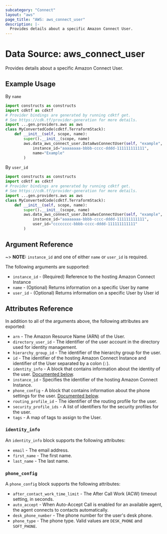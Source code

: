 ```yaml
---
subcategory: "Connect"
layout: "aws"
page_title: "AWS: aws_connect_user"
description: |-
  Provides details about a specific Amazon Connect User.
---
```


# Data Source: aws_connect_user

Provides details about a specific Amazon Connect User.

## Example Usage

By `name`

```python
import constructs as constructs
import cdktf as cdktf
# Provider bindings are generated by running cdktf get.
# See https://cdk.tf/provider-generation for more details.
import ...gen.providers.aws as aws
class MyConvertedCode(cdktf.TerraformStack):
    def __init__(self, scope, name):
        super().__init__(scope, name)
        aws.data_aws_connect_user.DataAwsConnectUser(self, "example",
            instance_id="aaaaaaaa-bbbb-cccc-dddd-111111111111",
            name="Example"
        )
```

By `user_id`

```python
import constructs as constructs
import cdktf as cdktf
# Provider bindings are generated by running cdktf get.
# See https://cdk.tf/provider-generation for more details.
import ...gen.providers.aws as aws
class MyConvertedCode(cdktf.TerraformStack):
    def __init__(self, scope, name):
        super().__init__(scope, name)
        aws.data_aws_connect_user.DataAwsConnectUser(self, "example",
            instance_id="aaaaaaaa-bbbb-cccc-dddd-111111111111",
            user_id="cccccccc-bbbb-cccc-dddd-111111111111"
        )
```

## Argument Reference

~> **NOTE:** `instance_id` and one of either `name` or `user_id` is required.

The following arguments are supported:

* `instance_id` - (Required) Reference to the hosting Amazon Connect Instance
* `name` - (Optional) Returns information on a specific User by name
* `user_id` - (Optional) Returns information on a specific User by User id

## Attributes Reference

In addition to all of the arguments above, the following attributes are exported:

* `arn` - The Amazon Resource Name (ARN) of the User.
* `directory_user_id` - The identifier of the user account in the directory used for identity management.
* `hierarchy_group_id` - The identifier of the hierarchy group for the user.
* `id` - The identifier of the hosting Amazon Connect Instance and identifier of the User separated by a colon (`:`).
* `identity_info` - A block that contains information about the identity of the user. [Documented below](#identity_info).
* `instance_id` - Specifies the identifier of the hosting Amazon Connect Instance.
* `phone_config` - A block that contains information about the phone settings for the user. [Documented below](#phone_config).
* `routing_profile_id` - The identifier of the routing profile for the user.
* `security_profile_ids` - A list of identifiers for the security profiles for the user.
* `tags` - A map of tags to assign to the User.

### `identity_info`

An `identity_info` block supports the following attributes:

* `email` - The email address.
* `first_name` - The first name.
* `last_name` - The last name.

### `phone_config`

A `phone_config` block supports the following attributes:

* `after_contact_work_time_limit` - The After Call Work (ACW) timeout setting, in seconds.
* `auto_accept` - When Auto-Accept Call is enabled for an available agent, the agent connects to contacts automatically.
* `desk_phone_number` - The phone number for the user's desk phone.
* `phone_type` - The phone type. Valid values are `DESK_PHONE` and `SOFT_PHONE`.

<!-- cache-key: cdktf-0.17.0-pre.15 input-ecf29750a9621bf634e1f32021c8c7770b45db54c495b3c73035762d11d2c21d -->